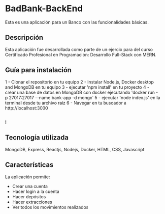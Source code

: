 # BadBank-BackEnd
Esta es una aplicación para un Banco con las funcionalidades básicas.

## Descripción
Esta aplicación fue desarrollada como parte de un ejercio para del curso Certificado Profesional en Programación: Desarrollo Full-Stack con MERN. 

## Guía para instalación
1 - Clonar el repositorio en tu equipo
2 - Instalar Node.js, Docker desktop and MongoDB en tu equipo
3 - ejecutar 'npm install' en tu proyecto
4 - crear una base de datos en MongoDB con docker ejecutando 'docker run -p 27017:27017 --name bank-app -d mongo'
5 - ejecutar 'node index.js' en la terminal desde tu archivo raíz 
6 - Navegar en tu buscador a http://localhost:3000 

## 

!

## Tecnología utilizada
MongoDB, Express, Reactjs, Nodejs, Docker, HTML, CSS, Javascript

## Características 
La aplicación permite:
- Crear una cuenta
- Hacer login a la cuenta
- Hacer depósitos
- Hacer extracciones
- Ver todos los movimientos realizados
